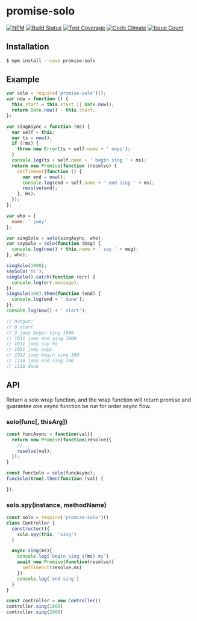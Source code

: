 # promise-solo

[![NPM](https://nodei.co/npm/promise-solo.svg?downloads=true&downloadRank=true)](https://nodei.co/npm/promise-solo/)
[![Build Status](https://travis-ci.org/josudoey/promise-solo.svg?branch=master)](https://travis-ci.org/josudoey/promise-solo)
[![Test Coverage](https://codeclimate.com/github/josudoey/promise-solo/badges/coverage.svg)](https://codeclimate.com/github/josudoey/promise-solo/coverage)
[![Code Climate](https://codeclimate.com/github/josudoey/promise-solo/badges/gpa.svg)](https://codeclimate.com/github/josudoey/promise-solo)
[![Issue Count](https://codeclimate.com/github/josudoey/promise-solo/badges/issue_count.svg)](https://codeclimate.com/github/josudoey/promise-solo)

## Installation

```bash
$ npm install --save promise-solo
```

## Example

```js
var solo = require('promise-solo')();
var now = function () {
  this.start = this.start || Date.now();
  return Date.now() - this.start;
};

var singAsync = function (ms) {
  var self = this;
  var ts = now();
  if (!ms) {
    throw new Error(ts + self.name + ' oops');
  }
  console.log(ts + self.name + ' begin sing ' + ms);
  return new Promise(function (resolve) {
    setTimeout(function () {
      var end = now();
      console.log(end + self.name + ' end sing ' + ms);
      resolve(end);
    }, ms);
  });
};

var who = {
  name: ' joey'
};

var singSolo = solo(singAsync, who);
var saySolo = solo(function (msg) {
  console.log(now() + this.name + ' say ' + msg);
}, who);

singSolo(1000);
saySolo('hi');
singSolo().catch(function (err) {
  console.log(err.message);
});
singSolo(100).then(function (end) {
  console.log(end + ' done');
});
console.log(now() + ' start');

// Output:
// 0 start
// 3 joey begin sing 1000
// 1011 joey end sing 1000
// 1011 joey say hi
// 1011 joey oops
// 1012 joey begin sing 100
// 1118 joey end sing 100
// 1118 done
```

## API

Return a solo wrap function, and the wrap function will return promise and guarantee one async function be run for order async flow.

### solo(func[, thisArg])
```js
const funcAsync = function(val){
  return new Promise(function(resolve){
    //...
    resolve(val);
  });
}

const funcSolo = solo(funcAsync);
funcSolo(true).then(function (val) {

});
```

### solo.spy(instance, methodName)
```js
const solo = require('promise-solo')()
class Controller {
  constructor(){
    solo.spy(this, 'sing')
  }

  async sing(ms){
    console.log(`begin sing ${ms} ms`)
    await new Promise(function(resolve){
      setTimeout(resolve,ms)
    })
    console.log(`end sing`)
  }
}

const controller = new Controller()
controller.sing(1000)
controller.sing(2000)
```